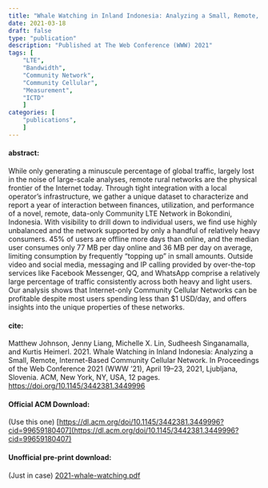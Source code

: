 ```yaml
---
title: "Whale Watching in Inland Indonesia: Analyzing a Small, Remote, Internet-Based Community Cellular Network"
date: 2021-03-18
draft: false
type: "publication"
description: "Published at The Web Conference (WWW) 2021"
tags: [
    "LTE",
    "Bandwidth",
    "Community Network",
    "Community Cellular",
    "Measurement",
    "ICTD"
    ]
categories: [
    "publications",
    ]
---
```


#### abstract:

While only generating a minuscule percentage of global traffic, largely lost in
the noise of large-scale analyses, remote rural networks are the physical
frontier of the Internet today. Through tight integration with a local
operator’s infrastructure, we gather a unique dataset to characterize and report
a year of interaction between finances, utilization, and performance of a novel,
remote, data-only Community LTE Network in Bokondini, Indonesia. With visibility
to drill down to individual users, we find use highly unbalanced and the
network supported by only a handful of relatively heavy consumers. 45% of users
are offline more days than online, and the median user consumes only 77 MB per
day online and 36 MB per day on average, limiting consumption by frequently
“topping up” in small amounts. Outside video and social media, messaging and IP
calling provided by over-the-top services like Facebook Messenger, QQ, and
WhatsApp comprise a relatively large percentage of traffic consistently across
both heavy and light users. Our analysis shows that Internet-only Community
Cellular Networks can be profitable despite most users spending less than $1
USD/day, and offers insights into the unique properties of these networks.

#### cite:

Matthew Johnson, Jenny Liang, Michelle X. Lin, Sudheesh Singanamalla,
and Kurtis Heimerl. 2021. Whale Watching in Inland Indonesia: Analyzing a
Small, Remote, Internet-Based Community Cellular Network. In Proceedings
of the Web Conference 2021 (WWW ’21), April 19–23, 2021, Ljubljana, Slovenia.
ACM, New York, NY, USA, 12 pages. https://doi.org/10.1145/3442381.3449996

#### Official ACM Download:

(Use this one)
[https://dl.acm.org/doi/10.1145/3442381.3449996?cid=99659180407](https://dl.acm.org/doi/10.1145/3442381.3449996?cid=99659180407)

#### Unofficial pre-print download:

(Just in case)
[2021-whale-watching.pdf](/papers/2021-whale-watching.pdf)
